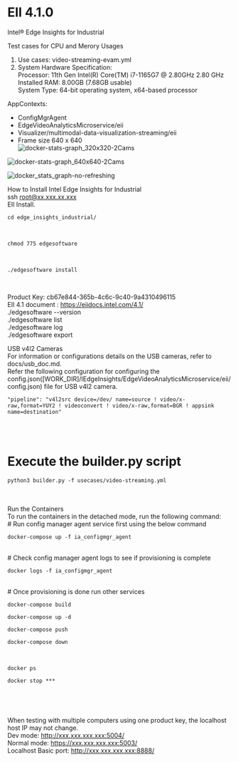 # EII 4.1.0<br />
Intel® Edge Insights for Industrial<br />

Test cases for CPU and Merory Usages<br />

1. Use cases: video-streaming-evam.yml
2. System Hardware Specification:<br />
Processor: 11th Gen Intel(R) Core(TM) i7-1165G7 @ 2.80GHz 2.80 GHz<br />
Installed RAM: 8.00GB (7.68GB usable)<br />
System Type: 64-bit operating system, x64-based processor

AppContexts:<br />
- ConfigMgrAgent<br />
- EdgeVideoAnalyticsMicroservice/eii<br />
- Visualizer/multimodal-data-visualization-streaming/eii<br />
- Frame size 640 x 640<br />
![docker-stats-graph_320x320-2Cams](https://github.com/louisbyun/Intel-Edge-Insights-for-Industrial-4.1/assets/55345082/2a49aac7-6726-42ec-a4be-58b2cc3a9061)

![docker-stats-graph_640x640-2Cams](https://github.com/louisbyun/Intel-Edge-Insights-for-Industrial-4.1/assets/55345082/2b1cd016-7b14-4339-9683-9a1085aee798)

![docker_stats_graph-no-refreshing](https://github.com/louisbyun/Intel-Edge-Insights-for-Industrial-4.1/assets/55345082/c2e1b752-c13e-4597-8ff2-ddea59864e0d)

How to Install Intel Edge Insights for Industrial<br />
ssh root@xx.xxx.xx.xxx <br />
EII Install.<br />
<div class="snippet-clipboard-content notranslate position-relative overflow-auto" data-snippet-clipboard-copy-content="cd edge_insights_industrial"><pre class="notranslate"><code>cd edge_insights_industrial/
</code></pre></div><br />
<div class="snippet-clipboard-content notranslate position-relative overflow-auto" data-snippet-clipboard-copy-content="chmod 775 edgesoftware"><pre class="notranslate"><code>chmod 775 edgesoftware
</code></pre></div><br />
<div class="snippet-clipboard-content notranslate position-relative overflow-auto" data-snippet-clipboard-copy-content="./edgesoftware install"><pre class="notranslate"><code>./edgesoftware install
</code></pre></div><br />

Product Key: cb67e844-365b-4c6c-9c40-9a4310496115<br />
EII 4.1 document : https://eiidocs.intel.com/4.1/<br />
./edgesoftware --version<br />
./edgesoftware list<br />
./edgesoftware log<br />
./edgesoftware export<br />

USB v4l2 Cameras<br />
For information or configurations details on the USB cameras, refer to docs/usb_doc.md.<br />
Refer the following configuration for configuring the config.json([WORK_DIR]/IEdgeInsights/EdgeVideoAnalyticsMicroservice/eii/config.json) file for USB v4l2 camera.<br />

<div class="snippet-clipboard-content notranslate position-relative overflow-auto" data-snippet-clipboard-copy-content="pipeline camera"><pre class="notranslate"><code>"pipeline": "v4l2src device=/dev/<DEVICE_VIDEO_NODE> name=source ! video/x-raw,format=YUY2 ! videoconvert ! video/x-raw,format=BGR ! appsink name=destination"
</code></pre></div><br />
<br />

# Execute the builder.py script
<div class="snippet-clipboard-content notranslate position-relative overflow-auto" data-snippet-clipboard-copy-content="python3 builder.py"><pre class="notranslate"><code>python3 builder.py -f usecases/video-streaming.yml
</code></pre></div><br />
<br />
Run the Containers<br />
To run the containers in the detached mode, run the following command:<br />
# Run config manager agent service first using the below command<br />
<div class="snippet-clipboard-content notranslate position-relative overflow-auto" data-snippet-clipboard-copy-content="docker-compose up"><pre class="notranslate"><code>docker-compose up -f ia_configmgr_agent
</code></pre></div><br />
# Check config manager agent logs to see if provisioning is complete<br />
<div class="snippet-clipboard-content notranslate position-relative overflow-auto" data-snippet-clipboard-copy-content="docker logs"><pre class="notranslate"><code>docker logs -f ia_configmgr_agent
</code></pre></div>
<br />
# Once provisioning is done run other services<br />
<div class="snippet-clipboard-content notranslate position-relative overflow-auto" data-snippet-clipboard-copy-content="docker-compose build"><pre class="notranslate"><code>docker-compose build
</code></pre></div>
<div class="snippet-clipboard-content notranslate position-relative overflow-auto" data-snippet-clipboard-copy-content="docker-compose up -d"><pre class="notranslate"><code>docker-compose up -d
</code></pre></div>
<div class="snippet-clipboard-content notranslate position-relative overflow-auto" data-snippet-clipboard-copy-content="docker-compose push"><pre class="notranslate"><code>docker-compose push
</code></pre></div>
<div class="snippet-clipboard-content notranslate position-relative overflow-auto" data-snippet-clipboard-copy-content="docker-compose down"><pre class="notranslate"><code>docker-compose down
</code></pre></div>
<br />
<div class="snippet-clipboard-content notranslate position-relative overflow-auto" data-snippet-clipboard-copy-content="docker ps"><pre class="notranslate"><code>docker ps
</code></pre></div>

<div class="snippet-clipboard-content notranslate position-relative overflow-auto" data-snippet-clipboard-copy-content="docker stop"><pre class="notranslate"><code>docker stop ***

</code></pre></div><br />

When testing with multiple computers using one product key, the localhost host IP may not change.<br />
Dev mode: http://xxx.xxx.xxx.xxx:5004/<br />
Normal mode: https://xxx.xxx.xxx.xxx:5003/<br />
Localhost Basic port: http://xxx.xxx.xxx.xxx:8888/<br />
<br /><br />




